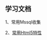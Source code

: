 学习文档
--------

1、常用Mssql收集

2、[常用Html5特性](https://github.com/decadestory/SandDocs/blob/master/H5.md)
